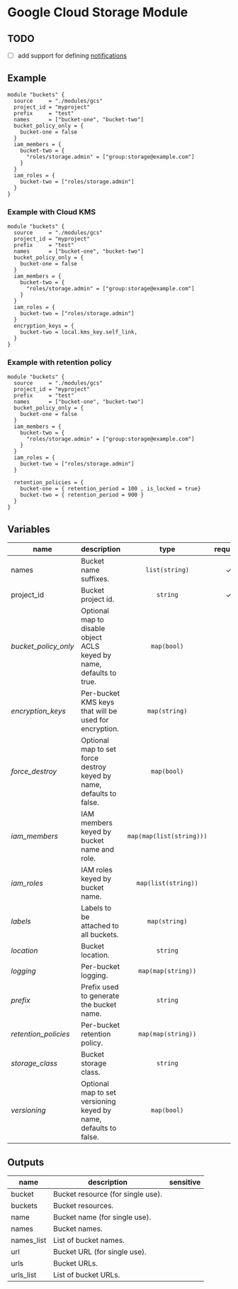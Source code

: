 # Google Cloud Storage Module

## TODO

- [ ] add support for defining [notifications](https://www.terraform.io/docs/providers/google/r/storage_notification.html)

## Example

```hcl
module "buckets" {
  source     = "./modules/gcs"
  project_id = "myproject"
  prefix     = "test"
  names      = ["bucket-one", "bucket-two"]
  bucket_policy_only = {
    bucket-one = false
  }
  iam_members = {
    bucket-two = {
      "roles/storage.admin" = ["group:storage@example.com"]
    }
  }
  iam_roles = {
    bucket-two = ["roles/storage.admin"]
  }
}
```

### Example with Cloud KMS

```hcl
module "buckets" {
  source     = "./modules/gcs"
  project_id = "myproject"
  prefix     = "test"
  names      = ["bucket-one", "bucket-two"]
  bucket_policy_only = {
    bucket-one = false
  }
  iam_members = {
    bucket-two = {
      "roles/storage.admin" = ["group:storage@example.com"]
    }
  }
  iam_roles = {
    bucket-two = ["roles/storage.admin"]
  }
  encryption_keys = {
    bucket-two = local.kms_key.self_link,
  }
}
```

### Example with retention policy

```hcl
module "buckets" {
  source     = "./modules/gcs"
  project_id = "myproject"
  prefix     = "test"
  names      = ["bucket-one", "bucket-two"]
  bucket_policy_only = {
    bucket-one = false
  }
  iam_members = {
    bucket-two = {
      "roles/storage.admin" = ["group:storage@example.com"]
    }
  }
  iam_roles = {
    bucket-two = ["roles/storage.admin"]
  }

  retention_policies = {
    bucket-one = { retention_period = 100 , is_locked = true}
    bucket-two = { retention_period = 900 }
  }
}
```

<!-- BEGIN TFDOC -->
## Variables

| name | description | type | required | default |
|---|---|:---: |:---:|:---:|
| names | Bucket name suffixes. | <code title="list&#40;string&#41;">list(string)</code> | ✓ |  |
| project_id | Bucket project id. | <code title="">string</code> | ✓ |  |
| *bucket_policy_only* | Optional map to disable object ACLS keyed by name, defaults to true. | <code title="map&#40;bool&#41;">map(bool)</code> |  | <code title="">{}</code> |
| *encryption_keys* | Per-bucket KMS keys that will be used for encryption. | <code title="map&#40;string&#41;">map(string)</code> |  | <code title="">{}</code> |
| *force_destroy* | Optional map to set force destroy keyed by name, defaults to false. | <code title="map&#40;bool&#41;">map(bool)</code> |  | <code title="">{}</code> |
| *iam_members* | IAM members keyed by bucket name and role. | <code title="map&#40;map&#40;list&#40;string&#41;&#41;&#41;">map(map(list(string)))</code> |  | <code title="">{}</code> |
| *iam_roles* | IAM roles keyed by bucket name. | <code title="map&#40;list&#40;string&#41;&#41;">map(list(string))</code> |  | <code title="">{}</code> |
| *labels* | Labels to be attached to all buckets. | <code title="map&#40;string&#41;">map(string)</code> |  | <code title="">{}</code> |
| *location* | Bucket location. | <code title="">string</code> |  | <code title="">EU</code> |
| *logging* | Per-bucket logging. | <code title="map&#40;map&#40;string&#41;&#41;">map(map(string))</code> |  | <code title="">{}</code> |
| *prefix* | Prefix used to generate the bucket name. | <code title="">string</code> |  | <code title="">null</code> |
| *retention_policies* | Per-bucket retention policy. | <code title="map&#40;map&#40;string&#41;&#41;">map(map(string))</code> |  | <code title="">{}</code> |
| *storage_class* | Bucket storage class. | <code title="">string</code> |  | <code title="">MULTI_REGIONAL</code> |
| *versioning* | Optional map to set versioning keyed by name, defaults to false. | <code title="map&#40;bool&#41;">map(bool)</code> |  | <code title="">{}</code> |

## Outputs

| name | description | sensitive |
|---|---|:---:|
| bucket | Bucket resource (for single use). |  |
| buckets | Bucket resources. |  |
| name | Bucket name (for single use). |  |
| names | Bucket names. |  |
| names_list | List of bucket names. |  |
| url | Bucket URL (for single use). |  |
| urls | Bucket URLs. |  |
| urls_list | List of bucket URLs. |  |
<!-- END TFDOC -->
